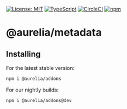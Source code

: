 [![License: MIT](https://img.shields.io/badge/License-MIT-yellow.svg)](https://opensource.org/licenses/MIT)
[![TypeScript](https://img.shields.io/badge/%3C%2F%3E-TypeScript-%230074c1.svg)](http://www.typescriptlang.org/)
[![CircleCI](https://circleci.com/gh/aurelia/aurelia.svg?style=shield)](https://circleci.com/gh/aurelia/aurelia)
[![npm](https://img.shields.io/npm/v/@aurelia/metadata.svg?maxAge=3600)](https://www.npmjs.com/package/@aurelia/metadata)
# @aurelia/metadata

## Installing

For the latest stable version:

```bash
npm i @aurelia/addons
```

For our nightly builds:

```bash
npm i @aurelia/addons@dev
```
